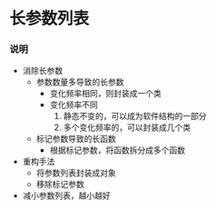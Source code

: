 # 长参数列表
### 说明

- 消除长参数
  - 参数数量多导致的长参数
    - 变化频率相同，则封装成一个类
    - 变化频率不同
      1. 静态不变的，可以成为软件结构的一部分
      2. 多个变化频率的，可以封装成几个类
  - 标记参数导致的长函数
    - 根据标记参数，将函数拆分成多个函数
- 重构手法
  - 将参数列表封装成对象
  - 移除标记参数
- 减小参数列表，越小越好